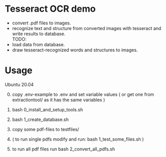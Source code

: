 Tesseract OCR demo
==================

* convert .pdf files to images.
* recognize text and structure from converted images with tesseract and write results to database.  
TODO:
* load data from database.
* draw tesseract-recognized words and structures to images.

Usage
=====

Ubuntu 20.04  

0. copy .env-example to .env and set variable values ( or get one from extractiontool/ as it has the same variables )

1. bash 0_install_and_setup_tools.sh  

2. bash 1_create_database.sh 
 
3. copy some pdf-files to testfiles/  

4. ( to run single pdfs modify and run: bash 1_test_some_files.sh )  

5. to run all pdf files run bash 2_convert_all_pdfs.sh  

